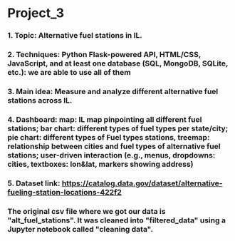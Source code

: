 # Project_3

### 1. __Topic:__ Alternative fuel stations in IL.
### 2. __Techniques:__ Python Flask-powered API, HTML/CSS, JavaScript, and at least one database (SQL, MongoDB, SQLite, etc.): we are able to use all of them
### 3. __Main idea:__ Measure and analyze different alternative fuel stations across IL.
### 4. __Dashboard:__ map: IL map pinpointing all different fuel stations; bar chart: different types of fuel types per state/city; pie chart: different types of Fuel types stations, treemap: relationship between cities and fuel types of alternative fuel stations; user-driven interaction (e.g., menus, dropdowns: cities, textboxes: lon&lat, markers showing address)
### 5. __Dataset link:__ https://catalog.data.gov/dataset/alternative-fueling-station-locations-422f2

### The original csv file where we got our data is "alt_fuel_stations". It was cleaned into "filtered_data" using a Jupyter notebook called "cleaning data".
